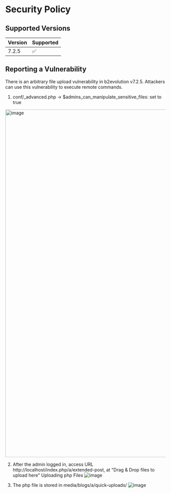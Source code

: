 # Security Policy


## Supported Versions

| Version | Supported          |
| ------- | ------------------ |
| 7.2.5   | :white_check_mark: |

## Reporting a Vulnerability

There is an arbitrary file upload vulnerability in b2evolution v7.2.5.
Attackers can use this vulnerability to execute remote commands.

1. conf/_advanced.php -> $admins_can_manipulate_sensitive_files: set to true
<img width="1090" alt="image" src="https://user-images.githubusercontent.com/23633137/210027978-b15b7c78-76aa-47fe-942f-95cc2263de7a.png">

2. After the admin logged in, access  URL http://localhost/index.php/a/extended-post, at "Drag & Drop files to upload here" Uploading php Files
![image](https://user-images.githubusercontent.com/23633137/210029396-24bda11c-729d-4a5a-b4b7-c6f009acbcdc.png)

3. The php file is stored in media/blogs/a/quick-uploads/
![image](https://user-images.githubusercontent.com/23633137/210029502-4ddc36fd-84b7-4278-9750-cb758b56befc.png)
